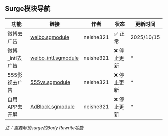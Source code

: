 ## Surge模块导航

| 功能           | 链接                                                                                             | 作者       | 状态     | 更新时间                |
|----------------|--------------------------------------------------------------------------------------------------|------------|----------|------------------------|
| 微博去广告     | [weibo.sgmodule](https://raw.githubusercontent.com/neishe321/My_Scripts/refs/heads/main/Surge/Module/weibo.sgmodule) | neishe321  | ✅ 正常  | 2025/10/15                      |
| 微博_intl去广告| [weibo_intl.sgmodule](https://raw.githubusercontent.com/neishe321/My_Scripts/refs/heads/main/Surge/Module/weibo_intl.sgmodule) | neishe321  | ❌ 停止更新  | *                      |
| 555影视去广告  | [555ys.sgmodule](https://raw.githubusercontent.com/neishe321/My_Scripts/refs/heads/main/Surge/Module/555ys.sgmodule) | neishe321  | ❌ 停止更新 | *                      |
| 自用APP去开屏  | [AdBlock.sgmodule](https://raw.githubusercontent.com/neishe321/My_Scripts/refs/heads/main/Surge/Module/AdBlock.sgmodule) | neishe321  | ❌ 停止更新  |   *      |

*注：需要解锁surge的Body Rewrite功能*
